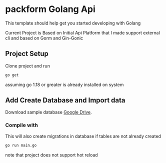 # packform Golang Api

This template should help get you started developing with Golang

Current Project is Based on Initial Api Platform that I made 
support external cli and based on Gorm and Gin-Gonic


## Project Setup
Clone project and run
```sh
go get
```
assuming go 1.18 or greater is already installed on system

## Add Create Database and Import data
Download sample database [Google Drive](https://drive.google.com/file/d/1Cq8chsUKfCugmbZBA81g1CEd7IIjE5_y/view?usp=sharing).

### Compile with 
This will also create migrations in database if tables are not already created
```sh
go run main.go
```
note that project does not support hot reload 
